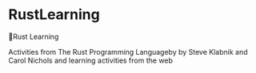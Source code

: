 # RustLearning
🦀Rust Learning 

Activities from The Rust Programming Languageby by Steve Klabnik and Carol Nichols and learning activities from the web
